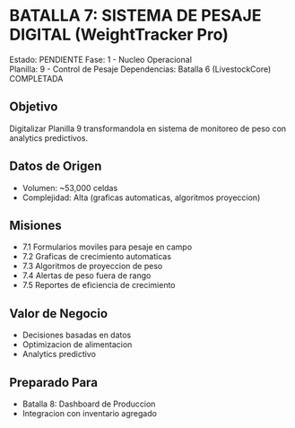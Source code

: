 # BATALLA 7: SISTEMA DE PESAJE DIGITAL (WeightTracker Pro)

Estado: PENDIENTE
Fase: 1 - Nucleo Operacional  
Planilla: 9 - Control de Pesaje
Dependencias: Batalla 6 (LivestockCore) COMPLETADA

## Objetivo
Digitalizar Planilla 9 transformandola en sistema de monitoreo de peso con analytics predictivos.

## Datos de Origen
- Volumen: ~53,000 celdas
- Complejidad: Alta (graficas automaticas, algoritmos proyeccion)

## Misiones
- 7.1 Formularios moviles para pesaje en campo
- 7.2 Graficas de crecimiento automaticas  
- 7.3 Algoritmos de proyeccion de peso
- 7.4 Alertas de peso fuera de rango
- 7.5 Reportes de eficiencia de crecimiento

## Valor de Negocio
- Decisiones basadas en datos
- Optimizacion de alimentacion
- Analytics predictivo

## Preparado Para
- Batalla 8: Dashboard de Produccion
- Integracion con inventario agregado
